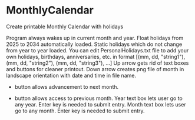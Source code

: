 # MonthlyCalendar
Create printable Monthly Calendar with holidays

Program always wakes up in current month and year.
Float holidays from 2025 to 2034 automatically loaded.
Static holidays which do not change from year to year loaded.
You can edit PersonalHolidays.txt file to add your own holidays,
  birthdays, anniversaries, etc. in format [(mm, dd, "string1"), (mm, dd, "string2"), (mm, dd, "string3"), ...]
Up arrow gets rid of text boxes and buttons for cleaner printout.
Down arrow creates png file of month in landscape orientation with date and time in file name.
+ button allows advancement to next month.
- button allows access to previous month.
Year text box lets user go to any year.  Enter key is needed to submit entry.
Month text box lets user go to any month. Enter key is needed to submit entry.
